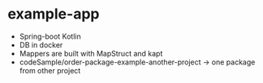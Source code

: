 # example-app
- Spring-boot Kotlin
- DB in docker
- Mappers are built with MapStruct and kapt
- codeSample/order-package-example-another-project -> one package from other project
